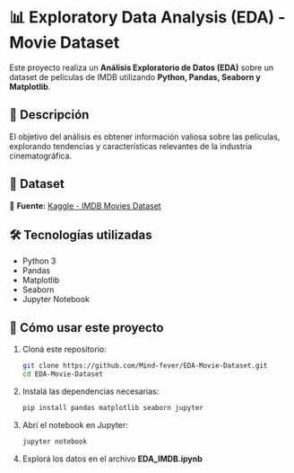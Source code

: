 # 📊 Exploratory Data Analysis (EDA) - Movie Dataset  

Este proyecto realiza un **Análisis Exploratorio de Datos (EDA)** sobre un dataset de películas de IMDB utilizando **Python, Pandas, Seaborn y Matplotlib**.  

## 📌 Descripción  
El objetivo del análisis es obtener información valiosa sobre las películas, explorando tendencias y características relevantes de la industria cinematográfica.  

## 📂 Dataset  
📁 **Fuente:** [Kaggle - IMDB Movies Dataset](https://www.kaggle.com/datasets/PromptCloudHQ/imdb-data)  

## 🛠 Tecnologías utilizadas  
- Python 3  
- Pandas  
- Matplotlib  
- Seaborn  
- Jupyter Notebook  

## 📌 Cómo usar este proyecto  
1. Cloná este repositorio:  
   ```sh
   git clone https://github.com/Mind-fever/EDA-Movie-Dataset.git
   cd EDA-Movie-Dataset
   ```
2. Instalá las dependencias necesarias:  
   ```sh
   pip install pandas matplotlib seaborn jupyter
   ```
3. Abrí el notebook en Jupyter:  
   ```sh
   jupyter notebook
   ```
4. Explorá los datos en el archivo **EDA_IMDB.ipynb**  

